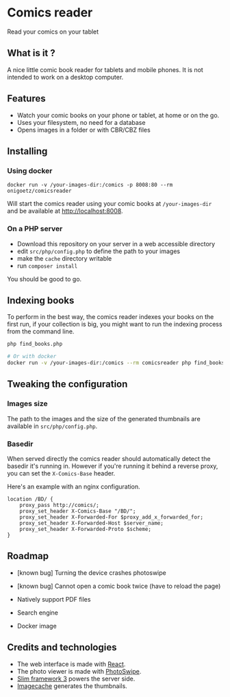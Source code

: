 # Comics reader
Read your comics on your tablet

## What is it ?
A nice little comic book reader for tablets and mobile phones.
It is not intended to work on a desktop computer.

## Features

- Watch your comic books on your phone or tablet, at home or on the go.
- Uses your filesystem, no need for a database
- Opens images in a folder or with CBR/CBZ files

## Installing

### Using docker

```
docker run -v /your-images-dir:/comics -p 8008:80 --rm onigoetz/comicsreader
```

Will start the comics reader using your comic books at `/your-images-dir` and be available at [http://localhost:8008]().


### On a PHP server

- Download this repository on your server in a web accessible directory
- edit `src/php/config.php` to define the path to your images
- make the `cache` directory writable
- run `composer install`

You should be good to go.

## Indexing books

To perform in the best way, the comics reader indexes your books on the first run, if your collection is big, you might want to run the indexing process from the command line.

```bash
php find_books.php

# Or with docker
docker run -v /your-images-dir:/comics --rm comicsreader php find_books.php
```

## Tweaking the configuration

### Images size

The path to the images and the size of the generated thumbnails are available in `src/php/config.php`.

### Basedir

When served directly the comics reader should automatically detect the basedir it's running in.
However if you're running it behind a reverse proxy, you can set the `X-Comics-Base` header.

Here's an example with an nginx configuration.

```
location /BD/ {
    proxy_pass http://comics/;
    proxy_set_header X-Comics-Base "/BD/";
    proxy_set_header X-Forwarded-For $proxy_add_x_forwarded_for;
    proxy_set_header X-Forwarded-Host $server_name;
    proxy_set_header X-Forwarded-Proto $scheme;
}
```


## Roadmap

- [known bug] Turning the device crashes photoswipe
- [known bug] Cannot open a comic book twice (have to reload the page)

- Natively support PDF files
- Search engine
- Docker image

## Credits and technologies

- The web interface is made with [React](https://facebook.github.io/react/).
- The photo viewer is made with [PhotoSwipe](http://photoswipe.com/).
- [Slim framework 3](http://www.slimframework.com/) powers the server side.
- [Imagecache](https://github.com/onigoetz/imagecache) generates the thumbnails. 
